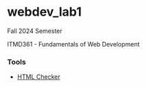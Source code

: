 # webdev_lab1

Fall 2024 Semester

ITMD361 - Fundamentals of Web Development


### Tools
- [HTML Checker](https://validator.w3.org/)